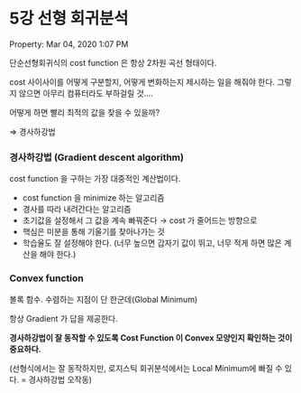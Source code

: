 # 5강 선형 회귀분석

Property: Mar 04, 2020 1:07 PM

단순선형회귀식의 cost function 은 항상 2차원 곡선 형태이다.

cost 사이사이를 어떻게 구분할지, 어떻게 변화하는지 제시하는 일을 해줘야 한다. 그렇지 않으면 아무리 컴퓨터라도 부하걸릴 것....

어떻게 하면 빨리 최적의 값을 찾을 수 있을까?

⇒ 경사하강법

### 경사하강법 (Gradient descent algorithm)

cost function 을 구하는 가장 대중적인 계산법이다.

- cost function 을 minimize 하는 알고리즘
- 경사를 따라 내려간다는 알고리즘
- 초기값을 설정해서 그 값을 계속 빠꿔준다 → cost 가 줄어드는 방향으로
- 핵심은 미분을 통해 기울기를 찾아나가는 것
- 학습율도 잘 설정해야 한다. (너무 높으면 갑자기 값이 뛰고, 너무 적게 하면 많은 계산을 해야 한다.)

### Convex function

볼록 함수. 수렴하는 지점이 단 한군데(Global Minimum)

항상 Gradient 가 답을 제공한다.

**경사하강법이 잘 동작할 수 있도록 Cost Function 이 Convex 모양인지 확인하는 것이 중요하다.**

(선형식에서는 잘 동작하지만, 로지스틱 회귀분석에서는 Local Minimum에 빠질 수 있다. = 경사하강법 오작동)
